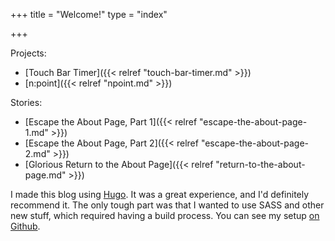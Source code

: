 +++
title = "Welcome!"
type = "index"

+++

Projects:

* [Touch Bar Timer]({{< relref "touch-bar-timer.md" >}})
* [n:point]({{< relref "npoint.md" >}})

Stories:

* [Escape the About Page, Part 1]({{< relref "escape-the-about-page-1.md" >}})
* [Escape the About Page, Part 2]({{< relref "escape-the-about-page-2.md" >}})
* [Glorious Return to the About Page]({{< relref "return-to-the-about-page.md" >}})

I made this blog using [Hugo](https://gohugo.io/). It was a great experience,
and I'd definitely recommend it. The only tough part was that I wanted to use
SASS and other new stuff, which required having a build process. You can see my
setup [on Github](https://github.com/azirbel/website).
